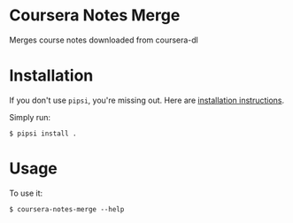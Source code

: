 # Coursera Notes Merge

Merges course notes downloaded from coursera-dl


# Installation

If you don't use `pipsi`, you're missing out.
Here are [installation instructions](https://github.com/mitsuhiko/pipsi#readme).

Simply run:

    $ pipsi install .


# Usage

To use it:

    $ coursera-notes-merge --help

